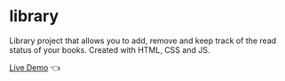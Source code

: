 # library

Library project that allows you to add, remove and keep track of the read status of your books. 
Created with HTML, CSS and JS.

[Live Demo](https://babopeter.github.io/library/) :point_left:
